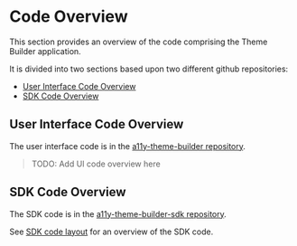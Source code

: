 # Code Overview

This section provides an overview of the code comprising the Theme Builder application.

It is divided into two sections based upon two different github repositories:
* [User Interface Code Overview](#user-interface-code-overview)
* [SDK Code Overview](#sdk-code-overview)

## User Interface Code Overview

The user interface code is in the [a11y-theme-builder repository](https://github.com/discoverfinancial/a11y-theme-builder).

> TODO: Add UI code overview here

## SDK Code Overview

The SDK code is in the [a11y-theme-builder-sdk repository](https://github.com/discoverfinancial/a11y-theme-builder-sdk).

See [SDK code layout](https://github.com/discoverfinancial/a11y-theme-builder-sdk/blob/main/DEV-GUIDE.md#code-layout) for an overview of the SDK code.